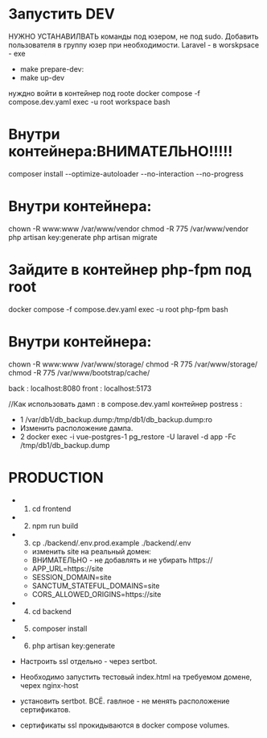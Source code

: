 

# Запустить DEV

НУЖНО УСТАНАВИЛВАТЬ команды под юзером, не под sudo.
Добавить пользователя в группу юзер при необходимости.
Laravel - в worskpsace - exe

- make prepare-dev:
- make up-dev

нуждно войти в контейнер под roote
docker compose -f compose.dev.yaml exec -u root workspace bash
# Внутри контейнера:ВНИМАТЕЛЬНО!!!!!
composer install --optimize-autoloader --no-interaction --no-progress
# Внутри контейнера:
chown -R www:www /var/www/vendor
chmod -R 775 /var/www/vendor
php artisan key:generate
php artisan migrate

# Зайдите в контейнер php-fpm под root
docker compose -f compose.dev.yaml exec -u root php-fpm bash

# Внутри контейнера:
chown -R www:www /var/www/storage/
chmod -R 775 /var/www/storage/
chmod -R 775 /var/www/bootstrap/cache/

back : localhost:8080
front : localhost:5173


//Как использовать дамп :
в compose.dev.yaml контейнер postress :
- 1 /var/db1/db_backup.dump:/tmp/db1/db_backup.dump:ro
- Изменить расположение дампа.
- 2 docker exec -i vue-postgres-1 pg_restore -U laravel -d app -Fc /tmp/db1/db_backup.dump


# PRODUCTION 
- 1. cd frontend
- 2. npm run build
- 3. cp ./backend/.env.prod.example ./backend/.env 
  - изменить site на реальный домен:
  - ВНИМАТЕЛЬНО - не добавлять и не убирать https://
  - APP_URL=https://site
  - SESSION_DOMAIN=site
  - SANCTUM_STATEFUL_DOMAINS=site
  - CORS_ALLOWED_ORIGINS=https://site
- 4. cd backend
- 5. composer install
- 6. php artisan key:generate

- Настроить ssl отдельно - через sertbot.
- Необходимо запустить тестовый index.html на требуемом домене, черех nginx-host 
- установить sertbot. ВСЁ. гавлное - не менять расположение сертификатов. 
- сертификаты ssl прокидываются в docker compose volumes. 

